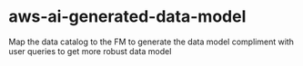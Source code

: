 # aws-ai-generated-data-model
Map the data catalog to the FM to generate the data model compliment with user queries to get more robust data model
